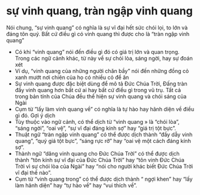 # sự vinh quang, tràn ngập vinh quang

Nói chung, “sự vinh quang” có nghĩa là sự vĩ đại hết sức chói lọi, to lớn và đáng tôn quý.  Bất cứ điều gì có vinh quang thì được cho là “tràn ngập vinh quang”
- Có khi “vinh quang” nói đến điều gì đó có giá trị lớn và quan trọng.  Trong các ngữ cảnh khác, từ này về sự chói lòa, sáng ngời, hay sự đoán xét
- Ví dụ, “vinh quang của những người chăn bầy” nói đến những đồng cỏ xanh mướt nơi chiên của họ có nhiều cỏ để ăn
- Sự vinh quang được đặc biệt dùng để mô tả Đức Chúa Trời, Đấng tràn đầy vinh quang hơn bất cứ ai hay bất cứ điều gì trong vũ trụ.  Tất cả trong bản tính của Chúa đều thể hiện sự vinh quang và chói sáng của Ngài
- Cụm từ ”lấy làm vinh quang về” có nghĩa là tự hào hay hãnh diện về điều gì đó.
Gợi ý dịch
- Tùy thuộc vào ngữ cảnh, có thể dịch từ “vinh quang » là “chói lòa”, “sáng ngời”, “oai vệ”, “sự vĩ đại đáng kính sợ” hay “giá trị tột bực”.
- Thuật ngữ “tràn ngập vinh quang” có thể được dịch thành “đầy dẫy vinh quang”, “quý giá tột bực”, “sáng rực rỡ” hay “oai vệ một cách đáng kính sợ”.
- Thành ngữ “dâng vinh quang cho Đức Chúa Trời” có thể được dịch thành “tôn kính sự vĩ đại của Đức Chúa Trời” hay “tôn vinh Đức Chúa Trời vì sự chói lòa của Ngài” hay “nói cho người khác biết Đức Chúa Trời vĩ đại thế nào”.
- Cụm từ “vinh quang trong” có thể được dịch thành “ ngợi khen” hay “lấy làm hãnh diện” hay “tự hào về” hay “vui thích về”.

